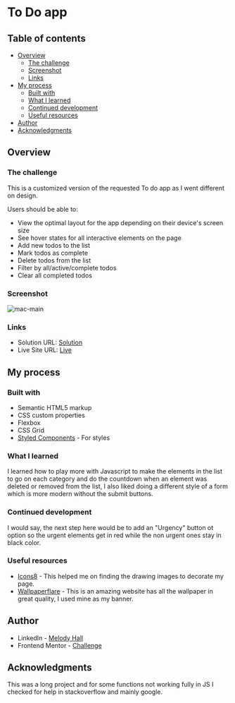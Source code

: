 # To Do app

## Table of contents

- [Overview](#overview)
  - [The challenge](#the-challenge)
  - [Screenshot](#screenshot)
  - [Links](#links)
- [My process](#my-process)
  - [Built with](#built-with)
  - [What I learned](#what-i-learned)
  - [Continued development](#continued-development)
  - [Useful resources](#useful-resources)
- [Author](#author)
- [Acknowledgments](#acknowledgments)



## Overview

### The challenge
This is a customized version of the requested To do app as I went different on design.

Users should be able to:

- View the optimal layout for the app depending on their device's screen size
- See hover states for all interactive elements on the page
- Add new todos to the list
- Mark todos as complete
- Delete todos from the list
- Filter by all/active/complete todos
- Clear all completed todos


### Screenshot


![mac-main](https://user-images.githubusercontent.com/78325685/173064587-e81be7d0-d282-4121-97fd-dc75d38de985.jpg)

### Links

- Solution URL: [Solution](https://www.frontendmentor.io/challenges/todo-app-Su1_KokOW/hub/todo-app-7HWPyPVL7H)
- Live Site URL: [Live](https://legendary-bubblegum-5436af.netlify.app/)

## My process

### Built with

- Semantic HTML5 markup
- CSS custom properties
- Flexbox
- CSS Grid
- [Styled Components](https://styled-components.com/) - For styles


### What I learned

I learned how to play more with Javascript to make the elements in the list to go on each category and do the countdown when an element was deleted or removed from the list, I also liked doing a different style of a form which is more modern without the submit buttons. 

### Continued development

I would say, the next step here would be to add an "Urgency" button ot option so the urgent elements get in red while the non urgent ones stay in black color. 

### Useful resources

- [Icons8](https://icons8.com/) - This helped me on finding the drawing images to decorate my page.
- [Wallpaperflare](https://www.wallpaperflare.com/) - This is an amazing website has all the wallpaper in great quality, I used mine as my banner.



## Author

- LinkedIn - [Melody Hall](https://www.linkedin.com/in/melody-hall)
- Frontend Mentor - [Challenge](https://www.frontendmentor.io/profile/yourusername)



## Acknowledgments

This was a long project and for some functions not working fully in JS I checked for help in stackoverflow and mainly google. 
